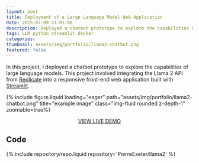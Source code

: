 ```yaml
---
layout: post
title: Deployment of a Large Language Model Web Application
date: 2025-07-09 21:01:00
description: Deployed a chatbot prototype to explore the capabilities of large language models. This project involved integrating the Llama 2 API from Replicate into a responsive front-end web application built with Streamlit.
tags: LLM python streamlit docker
categories:
thumbnail: assets/img/portfolio/llama2-chatbot.png
featured: false
---
```



In this project, I deployed a chatbot prototype to explore the capabilities of large language models. This project involved integrating the Llama 2 API from [Replicate](https://replicate.com/) into a responsive front-end web application built with [Streamlit](https://streamlit.io/).


<div class="row">
    <div class="col-sm mt-3 mt-md-0">
        {% include figure.liquid loading="eager" path="assets/img/portfolio/llama2-chatbot.png" title="example image" class="img-fluid rounded z-depth-1" zoomable=true%}
    </div>
</div>


<p style="text-align:center;">
  <a href="https://llama2-chat-project.streamlit.app/">VIEW LIVE DEMO</a>
</p>


## Code

{% include repository/repo.liquid repository='PierreExeter/llama2' %}


